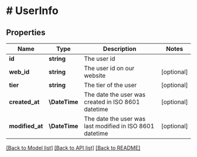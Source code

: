 # # UserInfo

## Properties

| Name            | Type          | Description                                              | Notes      |
| --------------- | ------------- | -------------------------------------------------------- | ---------- |
| **id**          | **string**    | The user id                                              |
| **web_id**      | **string**    | The user id on our website                               | [optional] |
| **tier**        | **string**    | The tier of the user                                     | [optional] |
| **created_at**  | **\DateTime** | The date the user was created in ISO 8601 datetime       | [optional] |
| **modified_at** | **\DateTime** | The date the user was last modified in ISO 8601 datetime | [optional] |

[[Back to Model list]](../../README.md#models) [[Back to API list]](../../README.md#endpoints) [[Back to README]](../../README.md)

